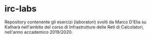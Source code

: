 # irc-labs

Repository contenente gli esercizi (laboratori) svolti da Marco D'Elia su Katharà nell'ambito del corso di Infrastrutture delle Reti di Calcolatori, nell'anno accademico 2019/2020.